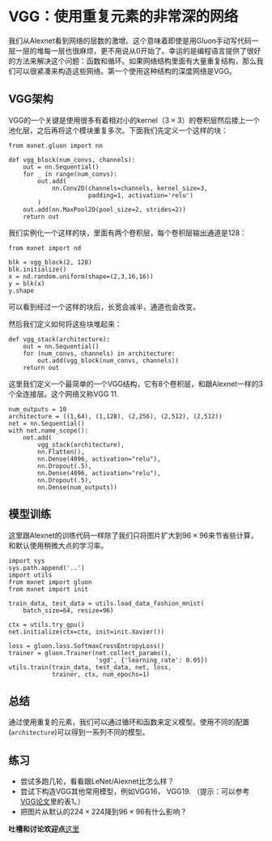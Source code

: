 # VGG：使用重复元素的非常深的网络

我们从Alexnet看到网络的层数的激增。这个意味着即使是用Gluon手动写代码一层一层的堆每一层也很麻烦，更不用说从0开始了。幸运的是编程语言提供了很好的方法来解决这个问题：函数和循环。如果网络结构里面有大量重复结构，那么我们可以很紧凑来构造这些网络。第一个使用这种结构的深度网络是VGG。

## VGG架构

VGG的一个关键是使用很多有着相对小的kernel（$3\times 3$）的卷积层然后接上一个池化层，之后再将这个模块重复多次。下面我们先定义一个这样的块：

```{.python .input}
from mxnet.gluon import nn

def vgg_block(num_convs, channels):
    out = nn.Sequential()
    for _ in range(num_convs):
        out.add(
            nn.Conv2D(channels=channels, kernel_size=3,
                      padding=1, activation='relu')
        )
    out.add(nn.MaxPool2D(pool_size=2, strides=2))
    return out
```

我们实例化一个这样的块，里面有两个卷积层，每个卷积层输出通道是128：

```{.python .input}
from mxnet import nd

blk = vgg_block(2, 128)
blk.initialize()
x = nd.random.uniform(shape=(2,3,16,16))
y = blk(x)
y.shape
```

可以看到经过一个这样的块后，长宽会减半，通道也会改变。

然后我们定义如何将这些块堆起来：

```{.python .input}
def vgg_stack(architecture):
    out = nn.Sequential()
    for (num_convs, channels) in architecture:
        out.add(vgg_block(num_convs, channels))
    return out
```

这里我们定义一个最简单的一个VGG结构，它有8个卷积层，和跟Alexnet一样的3个全连接层。这个网络又称VGG 11.

```{.python .input}
num_outputs = 10
architecture = ((1,64), (1,128), (2,256), (2,512), (2,512))
net = nn.Sequential()
with net.name_scope():
    net.add(
        vgg_stack(architecture),
        nn.Flatten(),
        nn.Dense(4096, activation="relu"),
        nn.Dropout(.5),
        nn.Dense(4096, activation="relu"),
        nn.Dropout(.5),
        nn.Dense(num_outputs))
```

## 模型训练

这里跟Alexnet的训练代码一样除了我们只将图片扩大到$96\times 96$来节省些计算，和默认使用稍微大点的学习率。

```{.python .input}
import sys
sys.path.append('..')
import utils
from mxnet import gluon
from mxnet import init

train_data, test_data = utils.load_data_fashion_mnist(
    batch_size=64, resize=96)

ctx = utils.try_gpu()
net.initialize(ctx=ctx, init=init.Xavier())

loss = gluon.loss.SoftmaxCrossEntropyLoss()
trainer = gluon.Trainer(net.collect_params(), 
                        'sgd', {'learning_rate': 0.05})
utils.train(train_data, test_data, net, loss,
            trainer, ctx, num_epochs=1)
```

## 总结

通过使用重复的元素，我们可以通过循环和函数来定义模型。使用不同的配置(`architecture`)可以得到一系列不同的模型。


## 练习

- 尝试多跑几轮，看看跟LeNet/Alexnet比怎么样？
- 尝试下构造VGG其他常用模型，例如VGG16， VGG19. （提示：可以参考[VGG论文](https://arxiv.org/abs/1409.1556)里的表1。）
- 把图片从默认的$224\times 224$降到$96\times 96$有什么影响？


**吐槽和讨论欢迎点**[这里](https://discuss.gluon.ai/t/topic/1277)
